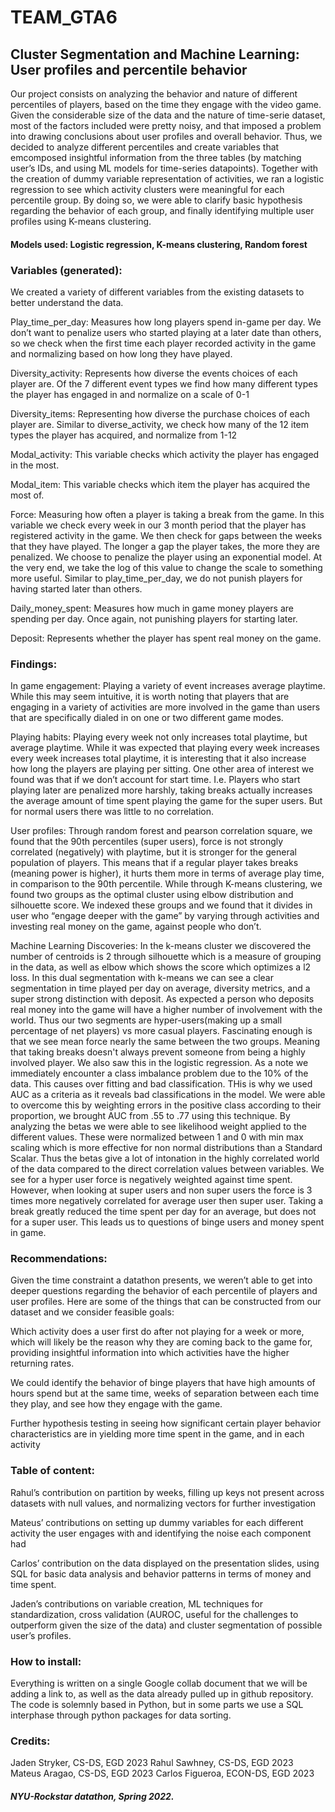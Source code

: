 # TEAM_GTA6
## Cluster Segmentation and Machine Learning: User profiles and percentile behavior

Our project consists on analyzing the behavior and nature of different percentiles of players, based on the time they engage with the video game. Given the considerable size of the data and the nature of time-serie dataset, most of the factors included were pretty noisy, and that imposed a problem into drawing conclusions about user profiles and overall behavior. Thus, we decided to analyze different percentiles and create variables that emcomposed insightful information from the three tables (by matching user’s IDs, and using ML models for time-series datapoints). Together with the creation of dummy variable representation of activities, we ran a logistic regression to see which activity clusters were meaningful for each percentile group. By doing so, we were able to clarify basic hypothesis regarding the behavior of each group, and finally identifying multiple user profiles using K-means clustering.

#### Models used: Logistic regression, K-means clustering, Random forest

### Variables (generated):
We created a variety of different variables from the existing datasets to better understand the data.

Play_time_per_day: Measures how long players spend in-game per day. We don’t want to penalize users who started playing at a later date than others, so we check when the first time each player recorded activity in the game and normalizing based on how long they have played. 

Diversity_activity: Represents how diverse the events choices of each player are. Of the 7 different event types we find how many different types the player has engaged in and normalize on a scale of 0-1

Diversity_items: Representing  how diverse the purchase choices of each player are. Similar to diverse_activity, we check how many of the 12 item types the player has acquired, and normalize from 1-12

Modal_activity: This variable checks which activity the player has engaged in the most.

Modal_item: This variable checks which item the player has acquired the most of.

Force: Measuring how often a player is taking a break from the game. In this variable we check every week in our 3 month period that the player has registered activity in the game. We then check for gaps between the weeks that they have played. The longer a gap the player takes, the more they are penalized. We choose to penalize the player using an exponential model. At the very end, we take the log of this value to change the scale to something more useful. Similar to play_time_per_day, we do not punish players for having started later than others.

Daily_money_spent: Measures how much in game money players are spending per day. Once again, not punishing players for starting later.

Deposit: Represents whether the player has spent real money on the game.


### Findings:

In game engagement: Playing a variety of event increases average playtime. While this may seem intuitive, it is worth noting that players that are engaging in a variety of activities are more involved in the game than users that are specifically dialed in on one or two different game modes.

Playing habits: Playing every week not only increases total playtime, but average playtime. While it was expected that playing every week increases every week increases total playtime, it is interesting that it also increase how long the players are playing per sitting. One other area of interest we found was that if we don’t account for start time. I.e. Players who start playing later are penalized more harshly, taking breaks actually increases the average amount of time spent playing the game for the super users. But for normal users there was little to no correlation.

User profiles: Through random forest and pearson correlation square, we found that the 90th percentiles (super users), force is not strongly correlated (negatively) with playtime, but it is stronger for the general population of players. This means that if a regular player takes breaks (meaning power is higher), it hurts them more in terms of average play time, in comparison to the 90th percentile. While through K-means clustering, we found two groups as the optimal cluster using elbow distribution and silhouette score. We indexed these groups and we found that it divides in user who “engage deeper with the game” by varying through activities and investing real money on the game, against people who don’t. 

Machine Learning Discoveries: In the k-means cluster we discovered the number of centroids is 2 through silhouette which is a measure of grouping in the data, as well as elbow which shows the score which optimizes a l2 loss. In this dual segmentation with k-means we can see a clear segmentation in time played per day on average, diversity metrics, and a super strong distinction with deposit. As expected a person who deposits real money into the game will have a higher number of involvement with the world. Thus our two segments are hyper-users(making up a small percentage of net players) vs more casual players. Fascinating enough is that we see mean force nearly the same between the two groups. Meaning that taking breaks doesn't always prevent someone from being a highly involved player. We also saw this in the logistic regression. As a note we immediately encounter a class imbalance problem due to the 10% of the data. This causes over fitting and bad classification. THis is why we used AUC as a criteria as it reveals bad classifications in the model. We were able to overcome this by weighting errors in the positive class according to their proportion, we brought AUC from .55 to .77 using this technique. By analyzing the betas we were able to see likelihood weight applied to the different values. These were normalized between 1 and 0 with min max scaling which is more effective for non normal distributions than a Standard Scalar. Thus the betas give a lot of intonation in the highly correlated world of the data compared to the direct correlation values between variables. We see for a hyper user force is negatively weighted against time spent. However, when looking at super users and non super users the force is 3 times more negatively correlated for average user then super user. Taking a break greatly reduced the time spent per day for an average, but does not for a super user. This leads us to questions of binge users and money spent in game. 




### Recommendations:

Given the time constraint a datathon presents, we weren’t able to get into deeper questions regarding the behavior of each percentile of players and user profiles. Here are some of the things that can be constructed from our dataset and we consider feasible goals:

Which activity does a user first do after not playing for a week or more, which will likely be the reason why they are coming back to the game for, providing insightful information into which activities have the higher returning rates.

We could identify the behavior of binge players that have high amounts of hours spend but at the same time, weeks of separation between each time they play, and see how they engage with the game.

Further hypothesis testing in seeing how significant certain player behavior characteristics are in yielding more time spent in the game, and in each activity

### Table of content:

Rahul’s contribution on partition by weeks, filling up keys not present across datasets with null values, and normalizing vectors for further investigation

Mateus’ contributions on setting up dummy variables for each different activity the user engages with and identifying the noise each component had

Carlos’ contribution on the data displayed on the presentation slides, using SQL for basic data analysis and behavior patterns in terms of money and time spent.

Jaden’s contributions on variable creation, ML techniques for standardization, cross validation (AUROC, useful for the challenges to outperform given the size of the data) and cluster segmentation of possible user’s profiles.

### How to install:

Everything is written on a single Google collab document that we will be adding a link to, as well as the data already pulled up in github repository. The code is solemnly based in Python, but in some parts we use a SQL interphase through python packages for data sorting.

### Credits:

Jaden Stryker, CS-DS, EGD 2023
Rahul Sawhney, CS-DS, EGD 2023
Mateus Aragao, CS-DS, EGD 2023
Carlos Figueroa, ECON-DS, EGD 2023

##### NYU-Rockstar datathon, Spring 2022.


